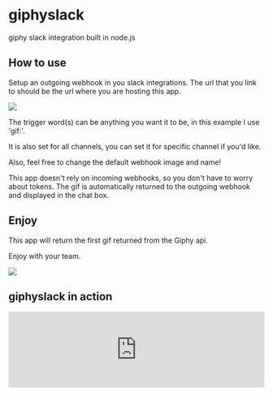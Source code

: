 # giphyslack

giphy slack integration built in node.js

## How to use

Setup an outgoing webhook in you slack integrations.
The url that you link to should be the url where you are hosting this app.

![](https://s3-us-west-2.amazonaws.com/dotnodebucket/screen1.png?X-Amz-Date=20140822T211624Z&X-Amz-Expires=300&X-Amz-Algorithm=AWS4-HMAC-SHA256&X-Amz-Signature=acc617808b3fdcfb52e5872d114f098055de34148d9d8677368f9a7cecb50e3b&X-Amz-Credential=ASIAITFVX6KOZGP7BR6Q/20140822/us-west-2/s3/aws4_request&X-Amz-SignedHeaders=Host&x-amz-security-token=AQoDYXdzEE4akAJ97RqxyvdMyBvTelQaey8/U9LFFFo%2BXPMUfjInd6%2BdrRfXlbOP%2B2b5eGJuetUlkVP0Nz1pwywO4W/pJu6AVTtZKktZOevBRDmc4oWyVmEisxkSeZlj0chL9L7YneDhihtfFpyk1k2PJ10AmVhi9/K00H2gmPfn6u%2BG8Px/rlkpg4IWz39mgTX5IgZj2A0uAE6BXhjRtNHMDNVok2ClUS%2BRsr0QOf0llPnu9CvpOtyuGbhV5NPP5n92VhffSymX6I2sOobui8ece36V3IIeFuP8yiQ/%2BKDTiCStB2/2/u7webrP7fsHzz%2BKAQuxQ59P/bi/6%2BLlBLEicSJGFum8tiKH4FtwqWs5KEhU26dVeafARyCO5N2fBQ%3D%3D)

The trigger word(s) can be anything you want it to be, in this example I use 'gif:'.

It is also set for all channels, you can set it for specific channel if you'd like.

Also, feel free to change the default webhook image and name!

This app doesn't rely on incoming webhooks, so you don't have to worry about tokens.
The gif is automatically returned to the outgoing webhook and displayed in the chat box.

## Enjoy

This app will return the first gif returned from the Giphy api.

Enjoy with your team.

![](https://s3-us-west-2.amazonaws.com/dotnodebucket/screen2.png?X-Amz-Date=20140822T211358Z&X-Amz-Expires=300&X-Amz-Algorithm=AWS4-HMAC-SHA256&X-Amz-Signature=b2021a08ebabfe3fdbaf76f82c90bea7b28439b572909bf6347c72587607689a&X-Amz-Credential=ASIAITFVX6KOZGP7BR6Q/20140822/us-west-2/s3/aws4_request&X-Amz-SignedHeaders=Host&x-amz-security-token=AQoDYXdzEE4akAJ97RqxyvdMyBvTelQaey8/U9LFFFo%2BXPMUfjInd6%2BdrRfXlbOP%2B2b5eGJuetUlkVP0Nz1pwywO4W/pJu6AVTtZKktZOevBRDmc4oWyVmEisxkSeZlj0chL9L7YneDhihtfFpyk1k2PJ10AmVhi9/K00H2gmPfn6u%2BG8Px/rlkpg4IWz39mgTX5IgZj2A0uAE6BXhjRtNHMDNVok2ClUS%2BRsr0QOf0llPnu9CvpOtyuGbhV5NPP5n92VhffSymX6I2sOobui8ece36V3IIeFuP8yiQ/%2BKDTiCStB2/2/u7webrP7fsHzz%2BKAQuxQ59P/bi/6%2BLlBLEicSJGFum8tiKH4FtwqWs5KEhU26dVeafARyCO5N2fBQ%3D%3D)

## giphyslack in action

<iframe name='quickcast' src='http://quick.as/embed/6jaktwk5' scrolling='no' frameborder='0' width='100%' allowfullscreen></iframe><script src='http://quick.as/embed/script/1.65'></script>
